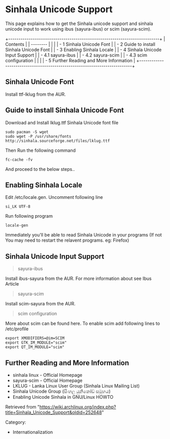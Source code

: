 Sinhala Unicode Support
=======================

This page explains how to get the Sinhala unicode support and sinhala
unicode input to work using ibus (sayura-ibus) or scim (sayura-scim).

+--------------------------------------------------------------------------+
| Contents                                                                 |
| --------                                                                 |
|                                                                          |
| -   1 Sinhala Unicode Font                                               |
| -   2 Guide to install Sinhala Unicode Font                              |
| -   3 Enabling Sinhala Locale                                            |
| -   4 Sinhala Unicode Input Support                                      |
|     -   4.1 sayura-ibus                                                  |
|     -   4.2 sayura-scim                                                  |
|     -   4.3 scim configuration                                           |
|                                                                          |
| -   5 Further Reading and More Information                               |
+--------------------------------------------------------------------------+

Sinhala Unicode Font
--------------------

Install ttf-lklug from the AUR.

Guide to install Sinhala Unicode Font
-------------------------------------

Download and Install lklug.ttf Sinhala Unicode font file

    sudo pacman -S wget
    sudo wget -P /usr/share/fonts http://sinhala.sourceforge.net/files/lklug.ttf

Then Run the following command

    fc-cache -fv

And proceed to the below steps..

Enabling Sinhala Locale
-----------------------

Edit /etc/locale.gen. Uncomment following line

    si_LK UTF-8

Run following program

    locale-gen

Immediately you'll be able to read Sinhala Unicode in your programs (If
not You may need to restart the relavent programs. eg: Firefox)

Sinhala Unicode Input Support
-----------------------------

> sayura-ibus

Install ibus-sayura from the AUR. For more information about see Ibus
Article

> sayura-scim

Install scim-sayura from the AUR.

> scim configuration

More about scim can be found here. To enable scim add following lines to
/etc/profile

    export XMODIFIERS=@im=SCIM
    export GTK_IM_MODULE="scim"
    export QT_IM_MODULE="scim"

Further Reading and More Information
------------------------------------

-   sinhala linux - Official Homepage
-   sayura-scim - Official Homepage
-   LKLUG - Lanka Linux User Group (Sinhala Linux Mailing List)
-   Sinhala Unicode Group (සිංහල යුනිකෝඩ් සමූහය)
-   Enabling Unicode Sinhala in GNU/Linux HOWTO

Retrieved from
"https://wiki.archlinux.org/index.php?title=Sinhala_Unicode_Support&oldid=252648"

Category:

-   Internationalization
